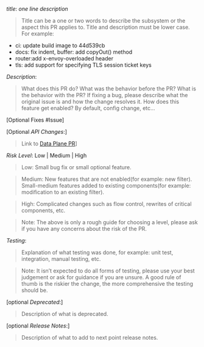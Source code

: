 *title*: *one line description*

>Title can be a one or two words to describe the subsystem or the aspect
 this PR applies to. Title and description must be lower case. For example: 
* ci: update build image to 44d539cb
* docs: fix indent, buffer: add copyOut() method
* router:add x-envoy-overloaded header
* tls: add support for specifying TLS session ticket keys


*Description*:
>What does this PR do? What was the behavior before the PR?
What is the behavior with the PR? If fixing a bug, please describe what
the original issue is and how the change resolves it. How does this
feature get enabled? By default, config change, etc...

[Optional Fixes #Issue]

[Optional *API Changes*:]
>Link to [Data Plane PR](https://github.com/envoyproxy/data-plane-api/pulls)]

*Risk Level*: Low | Medium | High
>Low: Small bug fix or small optional feature.

>Medium: New features that are not enabled(for example: new filter). Small-medium
features added to existing components(for example: modification to an existing 
filter).

>High: Complicated changes such as flow control, rewrites of critical
components, etc.

>Note: The above is only a rough guide for choosing a level,
please ask if you have any concerns about the risk of the PR.

*Testing*:
>Explanation of what testing was done, for example: unit test, 
integration, manual testing, etc.

>Note: It isn’t expected to do all 
forms of testing, please use your best judgement or ask for guidance 
if you are unsure. A good rule of thumb is the riskier the change, the
more comprehensive the testing should be.

[optional *Deprecated*:]
> Description of what is deprecated.

[optional *Release Notes*:]
 > Description of what to add to next point release notes.
